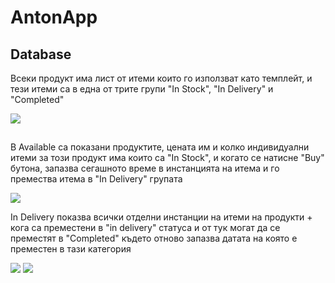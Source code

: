 # AntonApp
## Database
Всеки продукт има лист от итеми които го използват като темплейт, и тези итеми са в една от трите групи "In Stock", "In Delivery" и "Completed"

<img src="https://i.imgur.com/zAjKZSc.png">

##
В Available са показани продуктите, цената им и колко индивидуални итеми за този продукт има които са "In Stock", и когато се натисне "Buy" бутона, запазва сегашното време в инстанцията на итема и го премества итема в "In Delivery" групата

<img src="https://i.imgur.com/QpJDfiq.png">

In Delivery показва всички отделни инстанции на итеми на продукти + кога са преместени в "in delivery" статуса и от тук могат да се преместят в "Completed" където отново запазва датата на която е преместен в тази категория

<img src="https://i.imgur.com/hGSNhUh.png">
<img src="https://i.imgur.com/5d170wQ.png">
